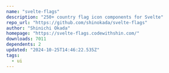 ```yaml
---
name: "svelte-flags"
description: "250+ country flag icon components for Svelte"
repo_url: "https://github.com/shinokada/svelte-flags"
author: "Shinichi Okada"
homepage: "https://svelte-flags.codewithshin.com/"
downloads: 7011
dependents: 2
updated: "2024-10-25T14:46:22.535Z"
tags: 
  - ui
---
```

